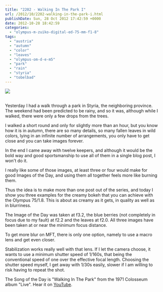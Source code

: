 ```yaml
---
title: "2202 - Walking In The Park I"
url: /2012/10/2202-walking-in-the-park-i.html
publishDate: Sun, 28 Oct 2012 17:42:59 +0000
date: 2012-10-28 18:42:59
categories: 
  - "olympus-m-zuiko-digital-ed-75-mm-f1-8"
tags: 
  - "austria"
  - "autumn"
  - "color"
  - "leaves"
  - "olympus-om-d-e-m5"
  - "park"
  - "rain"
  - "styria"
  - "tobelbad"
---
```

<div class="container">
<div class="center"><a target="_blank" href="https://d25zfm9zpd7gm5.cloudfront.net/1200x1200/2012/20121027_102519_lr.jpg"><img src="https://d25zfm9zpd7gm5.cloudfront.net/0600x0600/2012/20121027_102519_lr.jpg" /></a></div>
</div>
<br />

Yesterday I had a walk through a park in Styria, the neighboring province. The weekend had been predicted to be rainy, and so it was, although while I walked, there were only a few drops from the trees.

<a target="_blank" href="https://d25zfm9zpd7gm5.cloudfront.net/1200x1200/2012/20121027_101044_lr.jpg"><img style="margin: 0pt 0px 0pt 10px; float: right;" src="https://d25zfm9zpd7gm5.cloudfront.net/0150x0150/2012/20121027_101044_lr.jpg" alt="" border="0" /></a> I walked a short round and only for slightly more than an hour, but you know how it is in autumn, there are so many details, so many fallen leaves in wild colors, lying in an infinite number of arrangements, you only have to get close and you can take images forever.

<a target="_blank" href="https://d25zfm9zpd7gm5.cloudfront.net/1200x1200/2012/20121027_101321_lr.jpg"><img style="margin: 0pt 10px 0pt 0px; float: left;" src="https://d25zfm9zpd7gm5.cloudfront.net/0150x0150/2012/20121027_101321_lr.jpg" alt="" border="0" /></a> In the end I came away with twelve keepers, and although it would be the bold way and good sportsmanship to use all of them in a single blog post, I won't do it.

I really like some of those images, at least three or four would make for good Images of the Day, and using them all together feels more like burning them.

Thus the idea is to make more than one post out of the series, and today I show you three examples for the creamy bokeh that you can achieve with the Olympus 75/1.8. This is about as creamy as it gets, in quality as well as in blurriness. 

The Image of the Day was taken at f3.2, the blue berries (not completely in focus due to my fault) at f2.2 and the leaves at f2.0. All three images have been taken at or near the minimum focus distance.

To get more blur on MFT, there is only one option, namely to use a macro lens and get even closer.

 Stabilization works really well with that lens. If I let the camera choose, it wants to use a minimum shutter speed of 1/160s, that being the conventional speed of one over the effective focal length. Choosing the shutter speed myself, I get away with 1/30s easily, slower if I am willing to risk having to repeat the shot.

The Song of the Day is "Walking In The Park" from the 1971 Colosseum album "Live". Hear it on <a href="http://www.youtube.com/watch?v=f5PpGlZsnlg" target="_blank">YouTube</a>.
